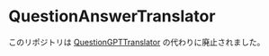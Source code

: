 # QuestionAnswerTranslator

このリポジトリは [QuestionGPTTranslator](https://github.com/infhyroyage/QuestionGPTTranslator) の代わりに廃止されました。
